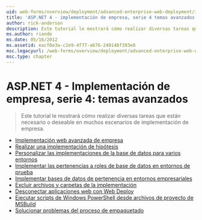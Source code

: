 ```yaml
---
uid: web-forms/overview/deployment/advanced-enterprise-web-deployment/index
title: 'ASP.NET 4 - implementación de empresa, serie 4 temas avanzados | Microsoft Docs'
author: rick-anderson
description: Este tutorial le mostrará cómo realizar diversas tareas que están necesario o deseable en muchos escenarios de implementación de empresa.
ms.author: riande
ms.date: 05/16/2012
ms.assetid: eacf0e3a-c2e9-4f77-a676-249146f393e8
msc.legacyurl: /web-forms/overview/deployment/advanced-enterprise-web-deployment
msc.type: chapter
---
```

<a name="aspnet-4---enterprise-deployment-series-4-advanced-topics"></a>ASP.NET 4 - Implementación de empresa, serie 4: temas avanzados
====================
> Este tutorial le mostrará cómo realizar diversas tareas que están necesario o deseable en muchos escenarios de implementación de empresa.


- [Implementación web avanzada de empresa](advanced-enterprise-web-deployment.md)
- [Realizar una implementación de hipótesis](performing-a-what-if-deployment.md)
- [Personalizar las implementaciones de la base de datos para varios entornos](customizing-database-deployments-for-multiple-environments.md)
- [Implementar las pertenencias a roles de base de datos en entornos de prueba](deploying-database-role-memberships-to-test-environments.md)
- [Implementar bases de datos de pertenencia en entornos empresariales](deploying-membership-databases-to-enterprise-environments.md)
- [Excluir archivos y carpetas de la implementación](excluding-files-and-folders-from-deployment.md)
- [Desconectar aplicaciones web con Web Deploy](taking-web-applications-offline-with-web-deploy.md)
- [Ejecutar scripts de Windows PowerShell desde archivos de proyecto de MSBuild](running-windows-powershell-scripts-from-msbuild-project-files.md)
- [Solucionar problemas del proceso de empaquetado](troubleshooting-the-packaging-process.md)
